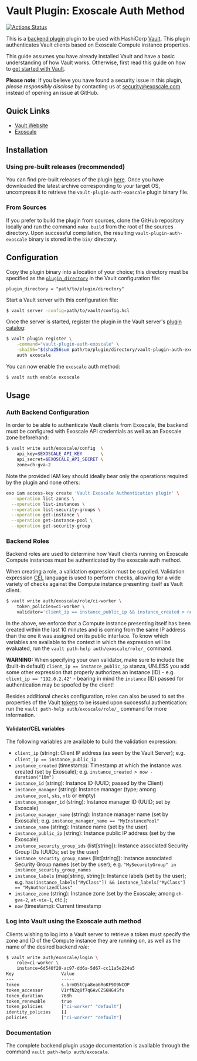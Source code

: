 # Vault Plugin: Exoscale Auth Method

[![Actions Status](https://github.com/exoscale/vault-plugin-auth-exoscale/workflows/CI/badge.svg?branch=master)](https://github.com/exoscale/vault-plugin-auth-exoscale/actions?query=workflow%3ACI+branch%3Amaster)

This is a [backend plugin][vault-doc-plugins] plugin to be used with HashiCorp [Vault](https://www.vaultproject.io/). This plugin authenticates Vault clients based on Exoscale Compute instance properties.

This guide assumes you have already installed Vault and have a basic understanding of how Vault works. Otherwise, first read this guide on how to [get started with Vault][vault-doc-intro].

**Please note**: If you believe you have found a security issue in this plugin, _please responsibly disclose_ by contacting us at [security@exoscale.com](mailto:security@exoscale.com) instead of opening an issue at GitHub.


## Quick Links

- [Vault Website](https://www.vaultproject.io)
- [Exoscale](https://www.exoscale.com/)


## Installation

### Using pre-built releases (recommended)

You can find pre-built releases of the plugin [here][gh-releases]. Once you have downloaded the latest archive corresponding to your target OS, uncompress it to retrieve the `vault-plugin-auth-exoscale` plugin binary file.


### From Sources

If you prefer to build the plugin from sources, clone the GitHub repository locally and run the command `make build` from the root of the sources directory. Upon successful compilation, the resulting `vault-plugin-auth-exoscale` binary is stored in the `bin/` directory.


## Configuration

Copy the plugin binary into a location of your choice; this directory must be specified as the [`plugin_directory`][vault-doc-plugin-dir] in the Vault configuration file:

```hcl
plugin_directory = "path/to/plugin/directory"
```

Start a Vault server with this configuration file:

```sh
$ vault server -config=path/to/vault/config.hcl
```

Once the server is started, register the plugin in the Vault server's [plugin catalog][vault-doc-plugin-catalog]:

```sh
$ vault plugin register \
    -command="vault-plugin-auth-exoscale" \
    -sha256="$(sha256sum path/to/plugin/directory/vault-plugin-auth-exoscale | cut -d " " -f 1)" \
    auth exoscale
```

You can now enable the `exoscale` auth method:

```sh
$ vault auth enable exoscale
```


## Usage

### Auth Backend Configuration

In order to be able to authenticate Vault clients from Exoscale, the backend must be configured with Exoscale API credentials as well as an Exoscale zone beforehand:

```sh
$ vault write auth/exoscale/config  \
    api_key=$EXOSCALE_API_KEY       \
    api_secret=$EXOSCALE_API_SECRET \
    zone=ch-gva-2
```

Note the provided IAM key should ideally bear only the operations required by the plugin and none others:

```sh
exo iam access-key create 'Vault Exoscale Authentication plugin' \
  --operation list-zones \
  --operation list-instances \
  --operation list-security-groups \
  --operation get-instance \
  --operation get-instance-pool \
  --operation get-security-group
```

### Backend Roles

Backend roles are used to determine how Vault clients running on Exoscale Compute instances must be authenticated by the exoscale auth method.

When creating a role, a validation expression must be supplied. Validation expression [CEL][cel] language is used to perform checks, allowing for a wide variety of checks against the Compute instance presenting itself as Vault client.


```sh
$ vault write auth/exoscale/role/ci-worker \
    token_policies=ci-worker \
    validator='client_ip == instance_public_ip && instance_created > now - duration("10m")'
```

In the above, we enforce that a Compute instance presenting itself has been created within the last 10 minutes and is coming from the same IP address than the one it was assigned on its public interface. To know which variables are available to the context in which the expression will be evaluated, run the `vault path-help auth/exoscale/role/_` command.

**WARNING:** When specifying your own validator, make sure to include the (built-in default) `client_ip == instance_public_ip` stanza, UNLESS you add some other expression that properly authorizes an instance (ID) - e.g. `client_ip == "192.0.2.42"` - bearing in mind the `instance` (ID) passed for authentication may be spoofed by the client!

Besides additional checks configuration, roles can also be used to set the properties of the Vault [tokens][vault-doc-tokens] to be issued upon successful authentication: run the `vault path-help auth/exoscale/role/_` command for more information.

#### Validator/CEL variables

The following variables are available to build the validation expression:

* `client_ip` (string): Client IP address (as seen by the Vault Server); e.g. `client_ip == instance_public_ip`
* `instance_created` (timestamp): Timestamp at which the instance was created (set by Exoscale); e.g. `instance_created > now - duration("10m")`
* `instance_id` (string): Instance ID (UUID; passed by the Client)
* `instance_manager` (string): Instance manager (type; among `instance_pool`, `sks`, `nlb` or empty)
* `instance_manager_id` (string): Instance manager ID (UUID; set by Exoscale)
* `instance_manager_name` (string): Instance manager name (set by Exoscale); e.g. `instance_manager_name == "MyInstancePool"`
* `instance_name` (string): Instance name (set by the user)
* `instance_public_ip` (string): Instance public IP address (set by the Exoscale)
* `instance_security_group_ids` (list[string]): Instance associated Security Group IDs (UUIDs; set by the user)
* `instance_security_group_names` (list[string]): Instance associated Security Group names (set by the user); e.g. `"MySecurityGroup" in instance_security_group_names`
* `instance_labels` (map[string, string]): Instance labels (set by the user); e.g. `has(instance_labels["MyClass"]) && instance_labels["MyClass"] == "MyAuthorizedClass"`
* `instance_zone` (string): Instance zone (set by the Exoscale; among `ch-gva-2`, `at-vie-1`, etc.);
* `now` (timestamp): Current timestamp

### Log into Vault using the Exoscale auth method

Clients wishing to log into a Vault server to retrieve a token must specify the zone and ID of the Compute instance they are running on, as well as the name of the desired backend *role*:

```sh
$ vault write auth/exoscale/login \
    role=ci-worker \
    instance=6d540f20-ac97-dd6a-5d67-cc11a5e224a5
Key                  Value
---                  -----
token                s.brmD5tCpa8ea6RoKF9O9NCOP
token_accessor       V1rfN2q8f7q6AvCZS6HG4Sfs
token_duration       768h
token_renewable      true
token_policies       ["ci-worker" "default"]
identity_policies    []
policies             ["ci-worker" "default"]
```


### Documentation

The complete backend plugin usage documentation is available through the command `vault path-help auth/exoscale`.


[cel]: https://github.com/google/cel-spec/blob/master/doc/langdef.md
[exo-doc-instance-pools]: https://community.exoscale.com/documentation/compute/instance-pools/
[gh-releases]: https://github.com/exoscale/vault-plugin-auth-exoscale/releases
[vault-doc-intro]: https://www.vaultproject.io/intro/getting-started/install.html
[vault-doc-plugin-catalog]: https://www.vaultproject.io/docs/internals/plugins.html#plugin-catalog
[vault-doc-plugin-dir]: https://www.vaultproject.io/docs/configuration/index.html#plugin_directory
[vault-doc-plugins]: https://www.vaultproject.io/docs/internals/plugins.html
[vault-doc-tokens]: https://www.vaultproject.io/docs/concepts/tokens
